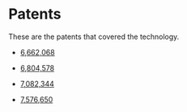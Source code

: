 # Patents

These are the patents that covered the technology.

* [6,662,068](https://www.google.com/patents/US6662068?dq=6,662,068&hl=en&sa=X&ved=0ahUKEwjp_ITIk4bSAhXF0FQKHaWqAmIQ6AEIGjAA)

* [6,804,578](https://www.google.com/patents/US6804578?dq=6,804,578&hl=en&sa=X&ved=0ahUKEwjKu4fZk4bSAhUrjVQKHdnjCbwQ6AEIGjAA)

* [7,082,344](https://www.google.com/patents/US7082344?dq=7,082,344&hl=en&sa=X&ved=0ahUKEwjMvfHlk4bSAhXjrFQKHRiWB-UQ6AEIHDAA)

* [7,576,650](https://www.google.com/patents/US7576650?dq=7,576,650&hl=en&sa=X&ved=0ahUKEwiA7dTuk4bSAhXGlFQKHYNSBKkQ6AEIHDAA)